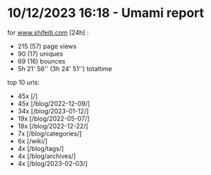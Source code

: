 # 10/12/2023 16:18 - Umami report
for www.shifeiti.com [24h] :

 - 215 (57) page views
 - 90 (17) uniques
 - 69 (16) bounces
 - 5h 21' 56'' (3h 24' 51'') totaltime


top 10 urls:
 - 45x [/]
 - 45x [/blog/2022-12-09/]
 - 34x [/blog/2023-01-12/]
 - 19x [/blog/2022-05-07/]
 - 18x [/blog/2022-12-22/]
 - 7x [/blog/categories/]
 - 6x [/wiki/]
 - 4x [/blog/tags/]
 - 4x [/blog/archives/]
 - 4x [/blog/2023-02-03/]



